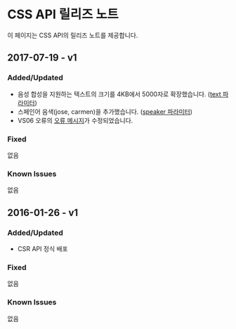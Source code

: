 # CSS API 릴리즈 노트
이 페이지는 CSS API의 릴리즈 노트를 제공합니다.

## 2017-07-19 - v1
### Added/Updated
* 음성 합성을 지원하는 텍스트의 크기를 4KB에서 5000자로 확장했습니다. ([text 파라미터](/CSS/API_Guide.md#RequestParameter))
* 스페인어 음색(jose, carmen)을 추가했습니다. ([speaker 파라미터](/CSS/API_Guide.md#RequestParameter))
* VS06 오류의 [오류 메시지](/CSS/API_Guide.md#ErrorCode)가 수정되었습니다.

### Fixed

없음

### Known Issues

없음

## 2016-01-26 - v1
### Added/Updated
* CSR API 정식 배포

### Fixed

없음

### Known Issues

없음
